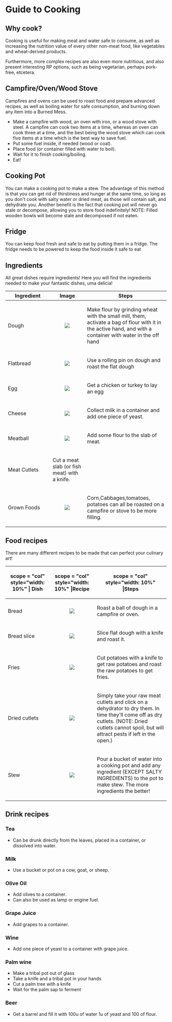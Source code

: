 # Guide to Cooking

## Why cook?

Cooking is useful for making meat and water safe to consume, as well as
increasing the nutrition value of every other non-meat food, like
vegetables and wheat-derived products.

Furthermore, more complex recipes are also even more nutritious, and
also present interesting RP options, such as being vegetarian, perhaps
pork-free, etcetera.

## Campfire/Oven/Wood Stove

Campfires and ovens can be used to roast food and prepare advanced
recipes, as well as boiling water for safe consumption, and burning down
any item into a Burned Mess.

  - Make a campfire with wood, an oven with iron, or a wood stove with
    steel. A campfire can cook two items at a time, whereas an oven can
    cook three at a time, and the best being the wood stove which can
    cook five items at a time which is the best way to save fuel.
  - Put some fuel inside, if needed (wood or coal).
  - Place food (or container filled with water to boil).
  - Wait for it to finish cooking/boiling.
  - Eat\!

## Cooking Pot

You can make a cooking pot to make a stew. The advantage of this method
is that you can get rid of thirstiness and hunger at the same time, so
long as you don't cook with salty water or dried meat, as those will
contain salt, and dehydrate you. Another benefit is the fact that
cooking pot will never go stale or decompose, allowing you to store food
indefinitely\! NOTE: Filled wooden bowls will become stale and
decomposed if not eaten.

## Fridge

You can keep food fresh and safe to eat by putting them in a fridge. The
fridge needs to be powered to keep the food inside it safe to eat

## Ingredients

All great dishes require ingredients\! Here you will find the
ingredients needed to make your fantastic dishes, uma delicia\!

<table class="sortable">
<thead>
<tr class="header">
<th scope = "col" style="width: 10%">Ingredient</th>
<th scope = "col" style="width: 10%">Image</th>
<th scope = "col" style="width: 10%">Steps</th>
</tr>
</thead>
<tbody>
<tr class="odd">
<td><p>Dough</p></td>
<td><center>
<img src="https://cdn.discordapp.com/attachments/452503902152032256/637634522522845204/Dough.png">
</center></td>
<td><p>Make flour by grinding wheat with the small mill, them, activate a bag of flour with it in the active hand, and with a container with water in the off hand</p></td>
</tr>
<tr class="even">
<td><p>Flatbread</p></td>
<td><center>
<img src="https://cdn.discordapp.com/attachments/452503902152032256/638061831247888384/Flatbread.png">
<center></td>
<td><p>Use a rolling pin on dough and roast the flat dough</p></td>
</tr>
<tr class="odd">
<td><p>Egg</p></td>
<td><center>
<img src="https://cdn.discordapp.com/attachments/452503902152032256/638062552324243457/egg.png">
<center></td>
<td><p>Get a chicken or turkey to lay an egg</p></td>
</tr>
<tr class="even">
<td><p>Cheese</p></td>
<td><center>
<img src="https://cdn.discordapp.com/attachments/452503902152032256/638064782859042836/Cheese.png">
<center></td>
<td><p>Collect milk in a container and add one piece of yeast.</p></td>
</tr>
<tr class="odd">
<td><p>Meatball</p></td>
<td><center>
<img src="https://cdn.discordapp.com/attachments/452503902152032256/638039934879399964/Meatball.png">
</center></td>
<td><p>Add some flour to the slab of meat.</p></td>
</tr>
<tr class="even">
<td><p>Meat Cutlets</p></td>
<td><p>Cut a meat slab (or fish meat) with a knife.</p></td>
<td></td>
</tr>
<tr class="odd">
<td><p>Grown Foods</p></td>
<td><center>
<img src="https://cdn.discordapp.com/attachments/452503902152032256/638041326075772928/Cutlet.png">
</center></td>
<td><p>Corn,Cabbages,tomatoes, potatoes can all be roasted on a campfire or stove to be more filling.</p></td>
</tr>
</tbody>
</table>

## Food recipes

There are many different recipes to be made that can perfect your
culinary art\!

<table class="sortable">
<thead>
<tr class="header">
<th><p>scope = "col" style="width: 10%" | Dish</p></th>
<th><p>scope = "col" style="width: 10%" |Recipe</p></th>
<th><p>scope = "col" style="width: 10%" |Steps</p></th>
</tr>
</thead>
<tbody>
<tr class="odd">
<td><p>Bread</p></td>
<td><center>
<img src="https://cdn.discordapp.com/attachments/452503902152032256/638036303346401311/Bread.png">
</center></td>
<td><p>Roast a ball of dough in a campfire or oven.</p></td>
</tr>
<tr class="even">
<td><p>Bread slice</p></td>
<td><center>
<img src="https://cdn.discordapp.com/attachments/452503902152032256/638063587901964298/Bread_slice.png">
<center></td>
<td><p>Slice flat dough with a knife and roast it.</p></td>
</tr>
<tr class="odd">
<td><p>Fries</p></td>
<td><center>
<img src="https://cdn.discordapp.com/attachments/452503902152032256/638055885788151818/Fries.png">
<center></td>
<td><p>Cut potatoes with a knife to get raw potatoes and roast the raw potatoes to get fries.</p></td>
</tr>
<tr class="even">
<td><p>Dried cutlets</p></td>
<td><center>
<img src="https://cdn.discordapp.com/attachments/452503902152032256/638059136411500605/Dried_cutlet.png">
<center></td>
<td><p>Simply take your raw meat cutlets and click on a dehydrator to dry them. In time they'll come off as dry cutlets. (NOTE: Dried cutlets cannot spoil, but will attract pests if left in the open.)</p></td>
</tr>
<tr class="odd">
<td><p>Stew</p></td>
<td><center>
<img src="https://cdn.discordapp.com/attachments/452503902152032256/638065844714340362/Stew.png">
<center></td>
<td><p>Pour a bucket of water into a cooking pot and add any ingredient (EXCEPT SALTY INGREDIENTS) to the pot to make stew. The more ingredients the better!</p></td>
</tr>
</tbody>
</table>

## Drink recipes

### Tea

  - Can be drunk directly from the leaves, placed in a container, or
    dissolved into water.

### Milk

  - Use a bucket or pot on a cow, goat, or sheep.

### Olive Oil

  - Add olives to a container.
  - Can also be used as lamp or engine fuel.

### Grape Juice

  - Add grapes to a container.

### Wine

  - Add one piece of yeast to a container with grape juice.

### Palm wine

  - Make a tribal pot out of glass
  - Take a knife and a tribal pot in your hands
  - Cut a palm tree with a knife
  - Wait for the palm sap to ferment

### Beer

  - Get a barrel and fill it with 100u of water 1u of yeast and 100 of
    flour.